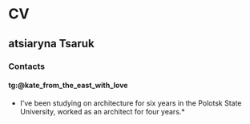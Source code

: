 # CV
## atsiaryna Tsaruk
### Contacts
#### tg:@kate_from_the_east_with_love
* I've been studying on architecture for six years in the Polotsk State University, worked as an architect for four years.*